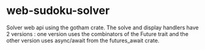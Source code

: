 # web-sudoku-solver
Solver web api using the gotham crate. The solve and display handlers have 2 versions : one version uses the combinators of the Future trait and the other version uses async/await from the futures_await crate. 
